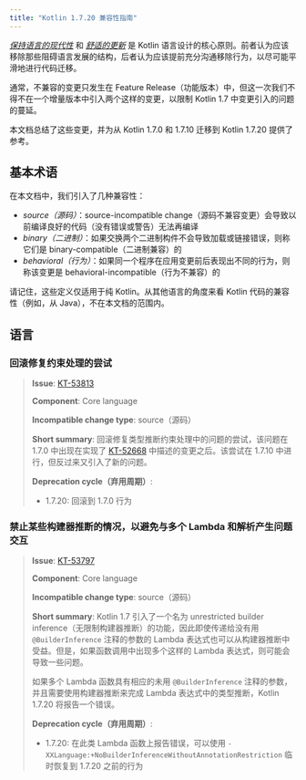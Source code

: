 ```yaml
---
title: "Kotlin 1.7.20 兼容性指南"
---
```

_[保持语言的现代性](kotlin-evolution-principles.md)_ 和 _[舒适的更新](kotlin-evolution-principles.md)_ 是 Kotlin 语言设计的核心原则。前者认为应该移除那些阻碍语言发展的结构，后者认为应该提前充分沟通移除行为，以尽可能平滑地进行代码迁移。

通常，不兼容的变更只发生在 Feature Release（功能版本）中，但这一次我们不得不在一个增量版本中引入两个这样的变更，以限制 Kotlin 1.7 中变更引入的问题的蔓延。

本文档总结了这些变更，并为从 Kotlin 1.7.0 和 1.7.10 迁移到 Kotlin 1.7.20 提供了参考。

## 基本术语

在本文档中，我们引入了几种兼容性：

- _source（源码）_：source-incompatible change（源码不兼容变更）会导致以前编译良好的代码（没有错误或警告）无法再编译
- _binary（二进制）_：如果交换两个二进制构件不会导致加载或链接错误，则称它们是 binary-compatible（二进制兼容）的
- _behavioral（行为）_：如果同一个程序在应用变更前后表现出不同的行为，则称该变更是 behavioral-incompatible（行为不兼容）的

请记住，这些定义仅适用于纯 Kotlin。从其他语言的角度来看 Kotlin 代码的兼容性（例如，从 Java），不在本文档的范围内。

## 语言

<!--
### Title

> **Issue**: [KT-NNNNN](https://youtrack.jetbrains.com/issue/KT-NNNNN)
>
> **Component**: Core language
>
> **Incompatible change type**: source
>
> **Short summary**:
>
> **Deprecation cycle**:
>
> - 1.5.20: warning
> - 1.7.0: report an error
-->

### 回滚修复约束处理的尝试

> **Issue**: [KT-53813](https://youtrack.jetbrains.com/issue/KT-53813)
>
> **Component**: Core language
>
> **Incompatible change type**: source（源码）
>
> **Short summary**: 回滚修复类型推断约束处理中的问题的尝试，该问题在 1.7.0 中出现在实现了 [KT-52668](https://youtrack.jetbrains.com/issue/KT-52668) 中描述的变更之后。该尝试在 1.7.10 中进行，但反过来又引入了新的问题。
>
> **Deprecation cycle（弃用周期）**:
>
> - 1.7.20: 回滚到 1.7.0 行为

### 禁止某些构建器推断的情况，以避免与多个 Lambda 和解析产生问题交互

> **Issue**: [KT-53797](https://youtrack.jetbrains.com/issue/KT-53797)
>
> **Component**: Core language
>
> **Incompatible change type**: source（源码）
>
> **Short summary**: Kotlin 1.7 引入了一个名为 unrestricted builder inference（无限制构建器推断）的功能，因此即使传递给没有用 `@BuilderInference` 注释的参数的 Lambda 表达式也可以从构建器推断中受益。但是，如果函数调用中出现多个这样的 Lambda 表达式，则可能会导致一些问题。
>
> 如果多个 Lambda 函数具有相应的未用 `@BuilderInference` 注释的参数，并且需要使用构建器推断来完成 Lambda 表达式中的类型推断，Kotlin 1.7.20 将报告一个错误。
>
> **Deprecation cycle（弃用周期）**:
>
> - 1.7.20: 在此类 Lambda 函数上报告错误，可以使用 `-XXLanguage:+NoBuilderInferenceWithoutAnnotationRestriction` 临时恢复到 1.7.20 之前的行为